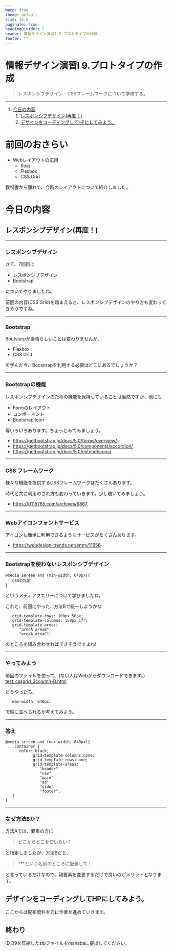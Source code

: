 ```yaml
---
marp: true
theme: default
size: 16:9
paginate: true
headingDivider: 2
header: 情報デザイン演習I 9.プロトタイプの作成
footer: ""
---
```


# 情報デザイン演習I 9.プロトタイプの作成<!-- omit in toc -->
> レスポンシブデザイン・CSSフレームワークについて学修する。

---
1. [今日の内容](#今日の内容)
   1. [レスポンシブデザイン(再度！)](#レスポンシブデザイン再度)
   2. [デザインをコーディングしてHPにしてみよう。](#デザインをコーディングしてhpにしてみよう)


# 前回のおさらい<!-- omit in toc -->
- Webレイアウトの応用
   - float
   - Flexbox
   - CSS Grid

教科書から離れて、今時のレイアウトについて紹介しました。

# 今日の内容

## レスポンシブデザイン(再度！)

---
### レスポンシブデザイン
さて、7回目に
- レスポンシブデザイン
- Bootstrap

についてやりましたね。

前回の内容(CSS Grid)を踏まえると、レスポンシブデザインのやり方も変わってきそうですね。

---
### Bootstrap
Bootstarpが素晴らしいことは変わりませんが、
- Flexbox
- CSS Grid

を学んだ今、Bootstrapを利用する必要はどこにあるでしょうか？

---
### Bootstrapの機能
レスポンシブデザインのための機能を保持していることは当然ですが、他にも
- Formのレイアウト
- コンポーネント
- Bootstrap Icon

等いろいろあります。ちょっとみてみましょう。

- https://getbootstrap.jp/docs/5.0/forms/overview/
- https://getbootstrap.jp/docs/5.0/components/accordion/
- https://getbootstrap.jp/docs/5.0/extend/icons/

---
### CSS フレームワーク
様々な機能を提供するCSSフレームワークはたくさんあります。

時代と共に利用のされ方も変わっていきます。少し覗いてみましょう。

- https://0115765.com/archives/6867

---
### Webアイコンフォントサービス
アイコンも簡単に利用できるようなサービスがたくさんあります。

- https://webdesign-trends.net/entry/11656

---
### Bootstrapを使わないレスポンシブデザイン
```
@media sereen and (min-width: 640px){
   CSSの指定
}
```

というメディアクエリーについて学びましたね。

これと、前回にやった...方法Bで統一しようかな
```
   grid-template-rows: 100px 50px;
   grid-template-columns: 150px 1fr;
   grid-template-areas:
      "areaA areaB"
      "areaA areaC";
```
のところを組み合わせればできそうですよね!

---
### やってみよう
前回のファイルを使って、(ない人はWebからダウンロードできます。)
[test_cssgrid_3column-B.html](asset/test_cssgrid_3column-B.html)

どうやったら、
```
   max-width: 640px;
```

で縦に並べられるか考えてみよう。

---
### 答え
```
@media screen and (max-width: 640px){
   .container {
      color: black;
            grid-template-columns:none;
            grid-template-rows:none;
            grid-template-areas:
               "header"
               "nav"
               "main"
               "ad"
               "side"
               "footer";
   }
}
```

---
### なぜ方法Bか？
方法Aでは、要素の方に
> どこからどこを使いたい！

と指定しましたが、方法Bだと、

> ***という名前のところに配置して！

と言っているだけなので、親要素を変更するだけで良いのがメリットとなります。

## デザインをコーディングしてHPにしてみよう。

ここからは配布資料を元に作業を進めていきます。

## 終わり<!-- omit in toc -->

ID_09を圧縮したzipファイルをmanabaに提出してください。


